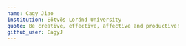```yaml
---
name: Cagy Jiao
institution: Eötvös Loránd University
quote: Be creative, effective, affective and productive!
github_user: CagyJ
---
```

